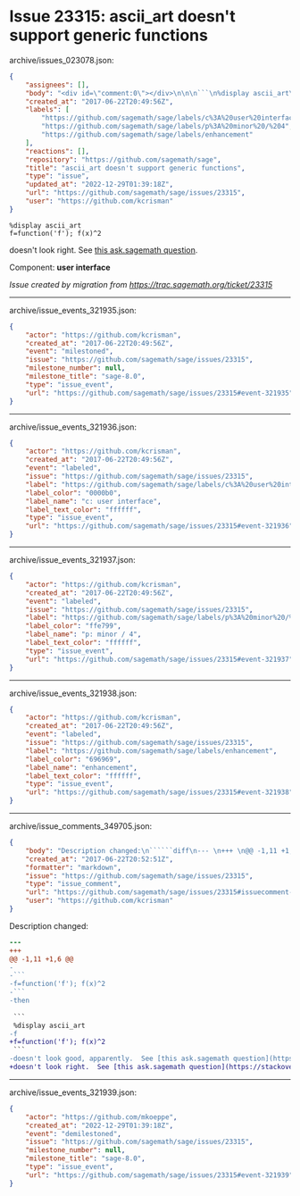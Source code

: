 # Issue 23315: ascii_art doesn't support generic functions

archive/issues_023078.json:
```json
{
    "assignees": [],
    "body": "<div id=\"comment:0\"></div>\n\n\n```\n%display ascii_art\nf=function('f'); f(x)^2\n```\ndoesn't look right.  See [this ask.sagemath question](https://stackoverflow.com/questions/44681371/pretty-printing-with-sagemath-command-line/).\n\nComponent: **user interface**\n\n_Issue created by migration from https://trac.sagemath.org/ticket/23315_\n\n",
    "created_at": "2017-06-22T20:49:56Z",
    "labels": [
        "https://github.com/sagemath/sage/labels/c%3A%20user%20interface",
        "https://github.com/sagemath/sage/labels/p%3A%20minor%20/%204",
        "https://github.com/sagemath/sage/labels/enhancement"
    ],
    "reactions": [],
    "repository": "https://github.com/sagemath/sage",
    "title": "ascii_art doesn't support generic functions",
    "type": "issue",
    "updated_at": "2022-12-29T01:39:18Z",
    "url": "https://github.com/sagemath/sage/issues/23315",
    "user": "https://github.com/kcrisman"
}
```
<div id="comment:0"></div>


```
%display ascii_art
f=function('f'); f(x)^2
```
doesn't look right.  See [this ask.sagemath question](https://stackoverflow.com/questions/44681371/pretty-printing-with-sagemath-command-line/).

Component: **user interface**

_Issue created by migration from https://trac.sagemath.org/ticket/23315_





---

archive/issue_events_321935.json:
```json
{
    "actor": "https://github.com/kcrisman",
    "created_at": "2017-06-22T20:49:56Z",
    "event": "milestoned",
    "issue": "https://github.com/sagemath/sage/issues/23315",
    "milestone_number": null,
    "milestone_title": "sage-8.0",
    "type": "issue_event",
    "url": "https://github.com/sagemath/sage/issues/23315#event-321935"
}
```



---

archive/issue_events_321936.json:
```json
{
    "actor": "https://github.com/kcrisman",
    "created_at": "2017-06-22T20:49:56Z",
    "event": "labeled",
    "issue": "https://github.com/sagemath/sage/issues/23315",
    "label": "https://github.com/sagemath/sage/labels/c%3A%20user%20interface",
    "label_color": "0000b0",
    "label_name": "c: user interface",
    "label_text_color": "ffffff",
    "type": "issue_event",
    "url": "https://github.com/sagemath/sage/issues/23315#event-321936"
}
```



---

archive/issue_events_321937.json:
```json
{
    "actor": "https://github.com/kcrisman",
    "created_at": "2017-06-22T20:49:56Z",
    "event": "labeled",
    "issue": "https://github.com/sagemath/sage/issues/23315",
    "label": "https://github.com/sagemath/sage/labels/p%3A%20minor%20/%204",
    "label_color": "ffe799",
    "label_name": "p: minor / 4",
    "label_text_color": "ffffff",
    "type": "issue_event",
    "url": "https://github.com/sagemath/sage/issues/23315#event-321937"
}
```



---

archive/issue_events_321938.json:
```json
{
    "actor": "https://github.com/kcrisman",
    "created_at": "2017-06-22T20:49:56Z",
    "event": "labeled",
    "issue": "https://github.com/sagemath/sage/issues/23315",
    "label": "https://github.com/sagemath/sage/labels/enhancement",
    "label_color": "696969",
    "label_name": "enhancement",
    "label_text_color": "ffffff",
    "type": "issue_event",
    "url": "https://github.com/sagemath/sage/issues/23315#event-321938"
}
```



---

archive/issue_comments_349705.json:
```json
{
    "body": "Description changed:\n``````diff\n--- \n+++ \n@@ -1,11 +1,6 @@\n-\n-```\n-f=function('f'); f(x)^2\n-```\n-then \n \n ```\n %display ascii_art\n-f\n+f=function('f'); f(x)^2\n ```\n-doesn't look good, apparently.  See [this ask.sagemath question](https://stackoverflow.com/questions/44681371/pretty-printing-with-sagemath-command-line/).\n+doesn't look right.  See [this ask.sagemath question](https://stackoverflow.com/questions/44681371/pretty-printing-with-sagemath-command-line/).\n``````\n",
    "created_at": "2017-06-22T20:52:51Z",
    "formatter": "markdown",
    "issue": "https://github.com/sagemath/sage/issues/23315",
    "type": "issue_comment",
    "url": "https://github.com/sagemath/sage/issues/23315#issuecomment-349705",
    "user": "https://github.com/kcrisman"
}
```

Description changed:
``````diff
--- 
+++ 
@@ -1,11 +1,6 @@
-
-```
-f=function('f'); f(x)^2
-```
-then 
 
 ```
 %display ascii_art
-f
+f=function('f'); f(x)^2
 ```
-doesn't look good, apparently.  See [this ask.sagemath question](https://stackoverflow.com/questions/44681371/pretty-printing-with-sagemath-command-line/).
+doesn't look right.  See [this ask.sagemath question](https://stackoverflow.com/questions/44681371/pretty-printing-with-sagemath-command-line/).
``````




---

archive/issue_events_321939.json:
```json
{
    "actor": "https://github.com/mkoeppe",
    "created_at": "2022-12-29T01:39:18Z",
    "event": "demilestoned",
    "issue": "https://github.com/sagemath/sage/issues/23315",
    "milestone_number": null,
    "milestone_title": "sage-8.0",
    "type": "issue_event",
    "url": "https://github.com/sagemath/sage/issues/23315#event-321939"
}
```
